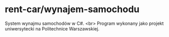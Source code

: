 # rent-car/wynajem-samochodu
System wynajmu samochodów w C#. <br\>
Program wykonany jako projekt uniwersytecki na Politechnice Warszawskiej.
